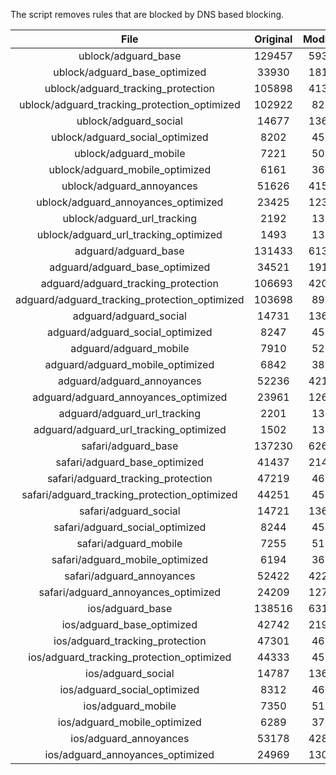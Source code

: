 The script removes rules that are blocked by DNS based blocking.


| File | Original | Modified |
|:----:|:-----:|:-----:|
| ublock/adguard_base | 129457 | 59323 |
| ublock/adguard_base_optimized | 33930 | 18110 |
| ublock/adguard_tracking_protection | 105898 | 41356 |
| ublock/adguard_tracking_protection_optimized | 102922 | 8206 |
| ublock/adguard_social | 14677 | 13615 |
| ublock/adguard_social_optimized | 8202 | 4551 |
| ublock/adguard_mobile | 7221 | 5080 |
| ublock/adguard_mobile_optimized | 6161 | 3629 |
| ublock/adguard_annoyances | 51626 | 41568 |
| ublock/adguard_annoyances_optimized | 23425 | 12382 |
| ublock/adguard_url_tracking | 2192 | 1335 |
| ublock/adguard_url_tracking_optimized | 1493 | 1332 |
| adguard/adguard_base | 131433 | 61359 |
| adguard/adguard_base_optimized | 34521 | 19138 |
| adguard/adguard_tracking_protection | 106693 | 42093 |
| adguard/adguard_tracking_protection_optimized | 103698 | 8927 |
| adguard/adguard_social | 14731 | 13674 |
| adguard/adguard_social_optimized | 8247 | 4597 |
| adguard/adguard_mobile | 7910 | 5261 |
| adguard/adguard_mobile_optimized | 6842 | 3803 |
| adguard/adguard_annoyances | 52236 | 42101 |
| adguard/adguard_annoyances_optimized | 23961 | 12675 |
| adguard/adguard_url_tracking | 2201 | 1343 |
| adguard/adguard_url_tracking_optimized | 1502 | 1340 |
| safari/adguard_base | 137230 | 62600 |
| safari/adguard_base_optimized | 41437 | 21411 |
| safari/adguard_tracking_protection | 47219 | 4673 |
| safari/adguard_tracking_protection_optimized | 44251 | 4526 |
| safari/adguard_social | 14721 | 13658 |
| safari/adguard_social_optimized | 8244 | 4584 |
| safari/adguard_mobile | 7255 | 5117 |
| safari/adguard_mobile_optimized | 6194 | 3660 |
| safari/adguard_annoyances | 52422 | 42210 |
| safari/adguard_annoyances_optimized | 24209 | 12756 |
| ios/adguard_base | 138516 | 63105 |
| ios/adguard_base_optimized | 42742 | 21915 |
| ios/adguard_tracking_protection | 47301 | 4681 |
| ios/adguard_tracking_protection_optimized | 44333 | 4534 |
| ios/adguard_social | 14787 | 13697 |
| ios/adguard_social_optimized | 8312 | 4605 |
| ios/adguard_mobile | 7350 | 5161 |
| ios/adguard_mobile_optimized | 6289 | 3701 |
| ios/adguard_annoyances | 53178 | 42857 |
| ios/adguard_annoyances_optimized | 24969 | 13073 |